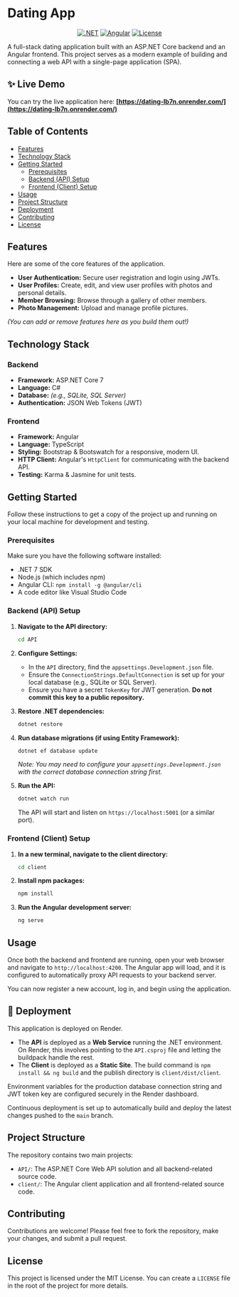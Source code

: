 # Dating App

<div align="center">

[![.NET](https://img.shields.io/badge/.NET-7-512BD4?style=for-the-badge&logo=dotnet)](https://dotnet.microsoft.com/en-us/download/dotnet/7.0)
[![Angular](https://img.shields.io/badge/Angular-DD0031?style=for-the-badge&logo=angular&logoColor=white)](https://angular.io/)
[![License](https://img.shields.io/badge/license-MIT-blue.svg?style=for-the-badge)](/LICENSE)

</div>

A full-stack dating application built with an ASP.NET Core backend and an Angular frontend. This project serves as a modern example of building and connecting a web API with a single-page application (SPA).

## ✨ Live Demo

You can try the live application here: **[https://dating-lb7n.onrender.com/](https://dating-lb7n.onrender.com/)**

## Table of Contents

-   [Features](#features)
-   [Technology Stack](#technology-stack)
-   [Getting Started](#getting-started)
    -   [Prerequisites](#prerequisites)
    -   [Backend (API) Setup](#backend-api-setup)
    -   [Frontend (Client) Setup](#frontend-client-setup)
-   [Usage](#usage)
-   [Project Structure](#project-structure)
-   [Deployment](#-deployment)
-   [Contributing](#contributing)
-   [License](#license)

## Features

Here are some of the core features of the application.

-   **User Authentication:** Secure user registration and login using JWTs.
-   **User Profiles:** Create, edit, and view user profiles with photos and personal details.
-   **Member Browsing:** Browse through a gallery of other members.
-   **Photo Management:** Upload and manage profile pictures.

*(You can add or remove features here as you build them out!)*

## Technology Stack

### Backend

-   **Framework:** ASP.NET Core 7
-   **Language:** C#
-   **Database:** *(e.g., SQLite, SQL Server)*
-   **Authentication:** JSON Web Tokens (JWT)

### Frontend

-   **Framework:** Angular
-   **Language:** TypeScript
-   **Styling:** Bootstrap & Bootswatch for a responsive, modern UI.
-   **HTTP Client:** Angular's `HttpClient` for communicating with the backend API.
-   **Testing:** Karma & Jasmine for unit tests.

## Getting Started

Follow these instructions to get a copy of the project up and running on your local machine for development and testing.

### Prerequisites

Make sure you have the following software installed:

-   .NET 7 SDK
-   Node.js (which includes npm)
-   Angular CLI: `npm install -g @angular/cli`
-   A code editor like Visual Studio Code

### Backend (API) Setup

1.  **Navigate to the API directory:**
    ```sh
    cd API
    ```

2.  **Configure Settings:**
    - In the `API` directory, find the `appsettings.Development.json` file.
    - Ensure the `ConnectionStrings.DefaultConnection` is set up for your local database (e.g., SQLite or SQL Server).
    - Ensure you have a secret `TokenKey` for JWT generation. **Do not commit this key to a public repository.**

3.  **Restore .NET dependencies:**
    ```sh
    dotnet restore
    ```

4.  **Run database migrations (if using Entity Framework):**
    ```sh
    dotnet ef database update
    ```
    *Note: You may need to configure your `appsettings.Development.json` with the correct database connection string first.*

5.  **Run the API:**
    ```sh
    dotnet watch run
    ```
    The API will start and listen on `https://localhost:5001` (or a similar port).

### Frontend (Client) Setup

1.  **In a new terminal, navigate to the client directory:**
    ```sh
    cd client
    ```

2.  **Install npm packages:**
    ```sh
    npm install
    ```

3.  **Run the Angular development server:**
    ```sh
    ng serve
    ```

## Usage

Once both the backend and frontend are running, open your web browser and navigate to `http://localhost:4200`. The Angular app will load, and it is configured to automatically proxy API requests to your backend server.

You can now register a new account, log in, and begin using the application.

## 🚀 Deployment

This application is deployed on Render.

- The **API** is deployed as a **Web Service** running the .NET environment. On Render, this involves pointing to the `API.csproj` file and letting the buildpack handle the rest.
- The **Client** is deployed as a **Static Site**. The build command is `npm install && ng build` and the publish directory is `client/dist/client`.

Environment variables for the production database connection string and JWT token key are configured securely in the Render dashboard.

Continuous deployment is set up to automatically build and deploy the latest changes pushed to the `main` branch.

## Project Structure

The repository contains two main projects:

-   `API/`: The ASP.NET Core Web API solution and all backend-related source code.
-   `client/`: The Angular client application and all frontend-related source code.

## Contributing

Contributions are welcome! Please feel free to fork the repository, make your changes, and submit a pull request.

## License

This project is licensed under the MIT License. You can create a `LICENSE` file in the root of the project for more details.
